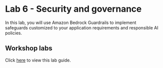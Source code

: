 # Lab 6 - Security and governance

In this lab, you will use Amazon Bedrock Guardrails to implement safeguards customized to your application requirements and responsible AI policies.

## Workshop labs
Click [here](TODO) to view this lab guide.
